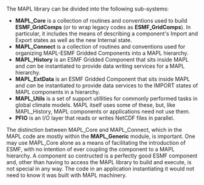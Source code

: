 The MAPL library can be divided into the following sub-systems:

- __MAPL_Core__ is a collection of routines and conventions used to
    build __ESMF_GridComps__ (or to wrap legacy codes as __ESMF_GridComps__). 
    In particular, it includes the means of describing a component's Import and Export states
    as well as the new Internal state.
- __MAPL_Connect__ is a collection of routines and conventions used for
    organizing MAPL-ESMF Gridded Components into a MAPL hierarchy.
- __MAPL_History__ is an ESMF Gridded Component that sits inside MAPL and
    _can_ be instantiated to provide data writing services for a MAPL
    hierarchy.
- __MAPL_ExtData__ is an ESMF Gridded Component that sits inside MAPL and
    _can_ be instantiated to provide data services to the IMPORT states
    of MAPL components in a hierarchy.
- __MAPL_Utils__ is a set of support utillities for commonly performed
    tasks in global climate models. MAPL itself uses some of these, but,
    like MAPL_History, MAPL components or applications need not use them.
- __PFIO__ is an I/O layer that reads or writes NetCDF files in parallel.


The distinction between MAPL_Core and MAPL_Connect, which in
the MAPL code are mostly within the __MAPL\_Generic__ module,
is important. One may use MAPL_Core alone as a means of facilitating the
introduction of ESMF, with no intention of ever coupling the component to a
MAPL hierarchy. A component so contructed is a perfectly good
ESMF component and, other than having to access the MAPL  library
to build and execute, is not special in any way. The code in
an application instantiating it would not need to know it was built
with MAPL  machinery.